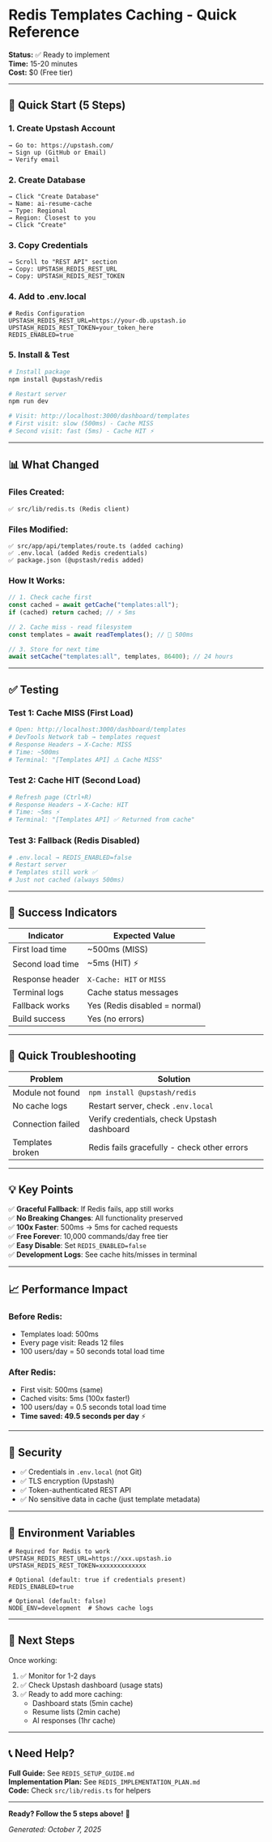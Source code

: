 # Redis Templates Caching - Quick Reference

**Status:** ✅ Ready to implement  
**Time:** 15-20 minutes  
**Cost:** $0 (Free tier)

---

## 🚀 **Quick Start (5 Steps)**

### **1. Create Upstash Account**

```
→ Go to: https://upstash.com/
→ Sign up (GitHub or Email)
→ Verify email
```

### **2. Create Database**

```
→ Click "Create Database"
→ Name: ai-resume-cache
→ Type: Regional
→ Region: Closest to you
→ Click "Create"
```

### **3. Copy Credentials**

```
→ Scroll to "REST API" section
→ Copy: UPSTASH_REDIS_REST_URL
→ Copy: UPSTASH_REDIS_REST_TOKEN
```

### **4. Add to .env.local**

```env
# Redis Configuration
UPSTASH_REDIS_REST_URL=https://your-db.upstash.io
UPSTASH_REDIS_REST_TOKEN=your_token_here
REDIS_ENABLED=true
```

### **5. Install & Test**

```bash
# Install package
npm install @upstash/redis

# Restart server
npm run dev

# Visit: http://localhost:3000/dashboard/templates
# First visit: slow (500ms) - Cache MISS
# Second visit: fast (5ms) - Cache HIT ⚡
```

---

## 📊 **What Changed**

### **Files Created:**

```
✅ src/lib/redis.ts (Redis client)
```

### **Files Modified:**

```
✅ src/app/api/templates/route.ts (added caching)
✅ .env.local (added Redis credentials)
✅ package.json (@upstash/redis added)
```

### **How It Works:**

```typescript
// 1. Check cache first
const cached = await getCache("templates:all");
if (cached) return cached; // ⚡ 5ms

// 2. Cache miss - read filesystem
const templates = await readTemplates(); // 🐌 500ms

// 3. Store for next time
await setCache("templates:all", templates, 86400); // 24 hours
```

---

## ✅ **Testing**

### **Test 1: Cache MISS (First Load)**

```bash
# Open: http://localhost:3000/dashboard/templates
# DevTools Network tab → templates request
# Response Headers → X-Cache: MISS
# Time: ~500ms
# Terminal: "[Templates API] ⚠️ Cache MISS"
```

### **Test 2: Cache HIT (Second Load)**

```bash
# Refresh page (Ctrl+R)
# Response Headers → X-Cache: HIT
# Time: ~5ms ⚡
# Terminal: "[Templates API] ✅ Returned from cache"
```

### **Test 3: Fallback (Redis Disabled)**

```bash
# .env.local → REDIS_ENABLED=false
# Restart server
# Templates still work ✅
# Just not cached (always 500ms)
```

---

## 🎯 **Success Indicators**

| Indicator        | Expected Value                |
| ---------------- | ----------------------------- |
| First load time  | ~500ms (MISS)                 |
| Second load time | ~5ms (HIT) ⚡                 |
| Response header  | `X-Cache: HIT` or `MISS`      |
| Terminal logs    | Cache status messages         |
| Fallback works   | Yes (Redis disabled = normal) |
| Build success    | Yes (no errors)               |

---

## 🐛 **Quick Troubleshooting**

| Problem           | Solution                                    |
| ----------------- | ------------------------------------------- |
| Module not found  | `npm install @upstash/redis`                |
| No cache logs     | Restart server, check `.env.local`          |
| Connection failed | Verify credentials, check Upstash dashboard |
| Templates broken  | Redis fails gracefully - check other errors |

---

## 💡 **Key Points**

✅ **Graceful Fallback**: If Redis fails, app still works  
✅ **No Breaking Changes**: All functionality preserved  
✅ **100x Faster**: 500ms → 5ms for cached requests  
✅ **Free Forever**: 10,000 commands/day free tier  
✅ **Easy Disable**: Set `REDIS_ENABLED=false`  
✅ **Development Logs**: See cache hits/misses in terminal

---

## 📈 **Performance Impact**

### **Before Redis:**

- Templates load: 500ms
- Every page visit: Reads 12 files
- 100 users/day = 50 seconds total load time

### **After Redis:**

- First visit: 500ms (same)
- Cached visits: 5ms (100x faster!)
- 100 users/day = 0.5 seconds total load time
- **Time saved: 49.5 seconds per day** ⚡

---

## 🔐 **Security**

- ✅ Credentials in `.env.local` (not Git)
- ✅ TLS encryption (Upstash)
- ✅ Token-authenticated REST API
- ✅ No sensitive data in cache (just template metadata)

---

## 📝 **Environment Variables**

```env
# Required for Redis to work
UPSTASH_REDIS_REST_URL=https://xxx.upstash.io
UPSTASH_REDIS_REST_TOKEN=xxxxxxxxxxxxx

# Optional (default: true if credentials present)
REDIS_ENABLED=true

# Optional (default: false)
NODE_ENV=development  # Shows cache logs
```

---

## 🎉 **Next Steps**

Once working:

1. ✅ Monitor for 1-2 days
2. ✅ Check Upstash dashboard (usage stats)
3. ✅ Ready to add more caching:
   - Dashboard stats (5min cache)
   - Resume lists (2min cache)
   - AI responses (1hr cache)

---

## 📞 **Need Help?**

**Full Guide:** See `REDIS_SETUP_GUIDE.md`  
**Implementation Plan:** See `REDIS_IMPLEMENTATION_PLAN.md`  
**Code:** Check `src/lib/redis.ts` for helpers

---

**Ready? Follow the 5 steps above!** 🚀

_Generated: October 7, 2025_
